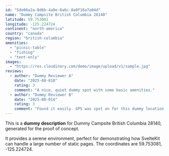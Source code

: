 ```yaml
---
id: "5de06a2a-0d6b-4a9e-8a6c-8a0f16a7a04d"
name: "Dummy Campsite British Columbia 28140"
latitude: 59.753081
longitude: -125.224724
continent: "north-america"
country: "canada"
region: "british-columbia"
amenities:
  - "picnic-table"
  - "fishing"
  - "tent-only"
images:
  - "https://res.cloudinary.com/demo/image/upload/v1/sample.jpg"
reviews:
  - author: "Dummy Reviewer A"
    date: "2025-08-010"
    rating: 3
    comment: "A nice, quiet dummy spot with some basic amenities."
  - author: "Dummy Reviewer B"
    date: "2025-08-014"
    rating: 3
    comment: "Found it easily. GPS was spot on for this dummy location."
---
```


This is a **dummy description** for Dummy Campsite British Columbia 28140, generated for the proof of concept.

It provides a serene environment, perfect for demonstrating how SvelteKit can handle a large number of static pages. The coordinates are 59.753081, -125.224724.
